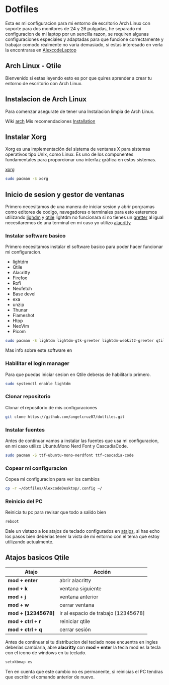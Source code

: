 # Dotfiles

Esta es mi configuracion para mi
entorno de escritorio Arch Linux con soporte
para dos monitores de 24 y 26 pulgadas,
he separado mi configuracion de mi laptop
por un sencilla razon, se requiren algunas
configuraciones especiales y adaptadas
para que funcione correctamente y trabajar comodo
realmente no varia demasiado, si estas interesado
en verla la encontraras en [AlexcodeLaptop](../AlexcodeLaptop)

## Arch Linux - Qtile

Bienvenido si estas leyendo esto es
por que quires aprender a crear tu entorno de escritorio
con Arch Linux.

## Instalacion de Arch Linux

Para comenzar asegurate de tener una Instalacion
limpia de Arch Linux.

Wiki [arch](https://wiki.archlinux.org/title/installation_guide)
Mis recomendaciones [Installation](/install/README.md)

## Instalar Xorg

Xorg es una implementación del sistema de ventanas X para sistemas operativos tipo Unix, como Linux. Es uno de los componentes fundamentales para proporcionar una interfaz gráfica en estos sistemas.

[xorg](https://wiki.archlinux.org/title/Xorg)

```bash
sudo pacman -S xorg
```

## Inicio de sesion y gestor de ventanas

Primero necesitamos de una manera de iniciar sesion y abrir porgramas
como editores de codigo, navegadores o terminales para esto esteremos
utilizando [lighdm](https://wiki.archlinux.org/title/LightDM) y
[qtile](https://wiki.archlinux.org/title/Qtile) lightdm no funcionara si
no tienes un [gretter](https://wiki.archlinux.org/title/LightDM#Greeter)
al igual necesitaremos de una terminal en mi caso yo utilizo [alacritty](https://alacritty.org/)

### Instalar software basico

Primero necesitamos instalar el software
basico para poder hacer funcionar mi
configuracion.

- lightdm
- Qtile
- Alacritty
- Firefox
- Rofi
- Neofetch
- Base devel
- exa
- unzip
- Thunar
- Flameshot
- Htop
- NeoVim
- Picom

```bash
sudo pacman -S lightdm lightdm-gtk-greeter lightdm-webkit2-greeter qtile alacritty firefox rofi neofetch htop base-devel pulseaudio pavucontrol feh exa neovim flameshot unzip thunar picom
```

Mas info sobre este software en []()

### Habilitar el login manager

Para que puedas iniciar sesion en Qtile deberas de habilitarlo primero.

```bash
sudo systemctl enable lightdm
```

### Clonar repositorio

Clonar el repositorio de mis configuraciones

```bash
git clone https://github.com/angelcruz07/dotfiles.git
```

### Instalar fuentes

Antes de continuar vamos a instalar las fuentes
que usa mi configuracion, en mi caso utilizo UbuntuMono Nerd Font y CascadiaCode.

```bash
sudo pacman -S ttf-ubuntu-mono-nerdfont ttf-cascadia-code
```

### Copear mi configuracion

Copea mi configuracion para ver los cambios

```bash
cp -r ~/dotfiles/AlexcodeDesktop/.config ~/
```

### Reinicio del PC

Reinicia tu pc para revisar que todo a salido bien

```bash
reboot
```

Dale un vistazo a los atajos de teclado configurados
en [atajos](#atajos-basicos-qtile), si has echo los pasos bien deberias tener la vista de mi entorno
con el tema que estoy utilizando actualmente.

## Atajos basicos Qtile

| Atajo                | Acción                              |
| -------------------- | ----------------------------------- |
| **mod + enter**      | abrir alacritty                     |
| **mod + k**          | ventana siguiente                   |
| **mod + j**          | ventana anterior                    |
| **mod + w**          | cerrar ventana                      |
| **mod + [12345678]** | ir al espacio de trabajo [12345678] |
| **mod + ctrl + r**   | reiniciar qtile                     |
| **mod + ctrl + q**   | cerrar sesión                       |

Antes de continuar si tu distribucion del teclado nose
encuentra en ingles deberias cambiarla, abre **alacritty**
con **mod + enter** la tecla mod es la tecla con el icono de windows en tu teclado.

```bash
setxkbmap es
```

Ten en cuenta que este cambio no es permanente, si reinicias el PC tendras que escribir
el comando anterior de nuevo.
